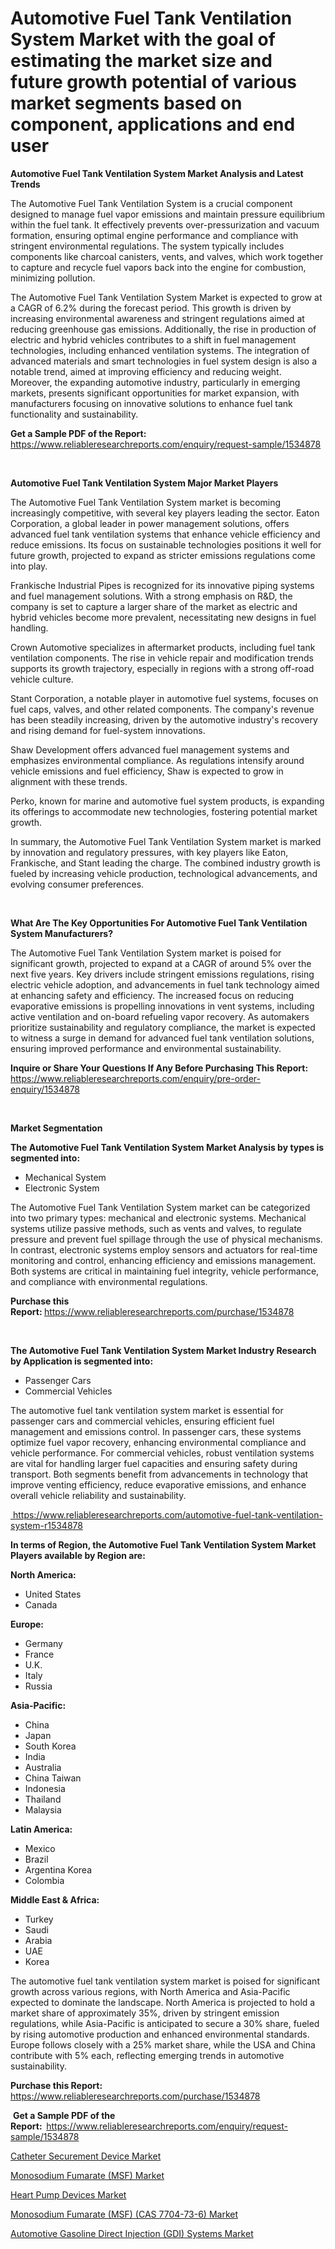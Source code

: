 <p><h1>Automotive Fuel Tank Ventilation System Market with the goal of estimating the market size and future growth potential of various market segments based on component, applications and end user</h1></p><p><strong>Automotive Fuel Tank Ventilation System Market Analysis and Latest Trends</strong></p>
<p><p>The Automotive Fuel Tank Ventilation System is a crucial component designed to manage fuel vapor emissions and maintain pressure equilibrium within the fuel tank. It effectively prevents over-pressurization and vacuum formation, ensuring optimal engine performance and compliance with stringent environmental regulations. The system typically includes components like charcoal canisters, vents, and valves, which work together to capture and recycle fuel vapors back into the engine for combustion, minimizing pollution.</p><p>The Automotive Fuel Tank Ventilation System Market is expected to grow at a CAGR of 6.2% during the forecast period. This growth is driven by increasing environmental awareness and stringent regulations aimed at reducing greenhouse gas emissions. Additionally, the rise in production of electric and hybrid vehicles contributes to a shift in fuel management technologies, including enhanced ventilation systems. The integration of advanced materials and smart technologies in fuel system design is also a notable trend, aimed at improving efficiency and reducing weight. Moreover, the expanding automotive industry, particularly in emerging markets, presents significant opportunities for market expansion, with manufacturers focusing on innovative solutions to enhance fuel tank functionality and sustainability.</p></p>
<p><strong>Get a Sample PDF of the Report:&nbsp;</strong> <a href="https://www.reliableresearchreports.com/enquiry/request-sample/1534878?utm_campaign=34&utm_medium=2&utm_source=Github&utm_content=ia&utm_term=03112024&utm_id=automotive-fuel-tank-ventilation-system">https://www.reliableresearchreports.com/enquiry/request-sample/1534878</a></p>
<p>&nbsp;</p>
<p><strong>Automotive Fuel Tank Ventilation System Major Market Players</strong></p>
<p><p>The Automotive Fuel Tank Ventilation System market is becoming increasingly competitive, with several key players leading the sector. Eaton Corporation, a global leader in power management solutions, offers advanced fuel tank ventilation systems that enhance vehicle efficiency and reduce emissions. Its focus on sustainable technologies positions it well for future growth, projected to expand as stricter emissions regulations come into play.</p><p>Frankische Industrial Pipes is recognized for its innovative piping systems and fuel management solutions. With a strong emphasis on R&D, the company is set to capture a larger share of the market as electric and hybrid vehicles become more prevalent, necessitating new designs in fuel handling.</p><p>Crown Automotive specializes in aftermarket products, including fuel tank ventilation components. The rise in vehicle repair and modification trends supports its growth trajectory, especially in regions with a strong off-road vehicle culture.</p><p>Stant Corporation, a notable player in automotive fuel systems, focuses on fuel caps, valves, and other related components. The company's revenue has been steadily increasing, driven by the automotive industry's recovery and rising demand for fuel-system innovations.</p><p>Shaw Development offers advanced fuel management systems and emphasizes environmental compliance. As regulations intensify around vehicle emissions and fuel efficiency, Shaw is expected to grow in alignment with these trends.</p><p>Perko, known for marine and automotive fuel system products, is expanding its offerings to accommodate new technologies, fostering potential market growth.</p><p>In summary, the Automotive Fuel Tank Ventilation System market is marked by innovation and regulatory pressures, with key players like Eaton, Frankische, and Stant leading the charge. The combined industry growth is fueled by increasing vehicle production, technological advancements, and evolving consumer preferences.</p></p>
<p>&nbsp;</p>
<p><strong>What Are The Key Opportunities For Automotive Fuel Tank Ventilation System Manufacturers?</strong></p>
<p><p>The Automotive Fuel Tank Ventilation System market is poised for significant growth, projected to expand at a CAGR of around 5% over the next five years. Key drivers include stringent emissions regulations, rising electric vehicle adoption, and advancements in fuel tank technology aimed at enhancing safety and efficiency. The increased focus on reducing evaporative emissions is propelling innovations in vent systems, including active ventilation and on-board refueling vapor recovery. As automakers prioritize sustainability and regulatory compliance, the market is expected to witness a surge in demand for advanced fuel tank ventilation solutions, ensuring improved performance and environmental sustainability.</p></p>
<p><strong>Inquire or Share Your Questions If Any Before Purchasing This Report:</strong> <a href="https://www.reliableresearchreports.com/enquiry/pre-order-enquiry/1534878?utm_campaign=34&utm_medium=2&utm_source=Github&utm_content=ia&utm_term=03112024&utm_id=automotive-fuel-tank-ventilation-system">https://www.reliableresearchreports.com/enquiry/pre-order-enquiry/1534878</a></p>
<p>&nbsp;</p>
<p><strong>Market Segmentation</strong></p>
<p><strong>The Automotive Fuel Tank Ventilation System Market Analysis by types is segmented into:</strong></p>
<p><ul><li>Mechanical System</li><li>Electronic System</li></ul></p>
<p><p>The Automotive Fuel Tank Ventilation System market can be categorized into two primary types: mechanical and electronic systems. Mechanical systems utilize passive methods, such as vents and valves, to regulate pressure and prevent fuel spillage through the use of physical mechanisms. In contrast, electronic systems employ sensors and actuators for real-time monitoring and control, enhancing efficiency and emissions management. Both systems are critical in maintaining fuel integrity, vehicle performance, and compliance with environmental regulations.</p></p>
<p><strong>Purchase this Report:&nbsp;</strong><a href="https://www.reliableresearchreports.com/purchase/1534878?utm_campaign=34&utm_medium=2&utm_source=Github&utm_content=ia&utm_term=03112024&utm_id=automotive-fuel-tank-ventilation-system">https://www.reliableresearchreports.com/purchase/1534878</a></p>
<p>&nbsp;</p>
<p><strong>The Automotive Fuel Tank Ventilation System Market Industry Research by Application is segmented into:</strong></p>
<p><ul><li>Passenger Cars</li><li>Commercial Vehicles</li></ul></p>
<p><p>The automotive fuel tank ventilation system market is essential for passenger cars and commercial vehicles, ensuring efficient fuel management and emissions control. In passenger cars, these systems optimize fuel vapor recovery, enhancing environmental compliance and vehicle performance. For commercial vehicles, robust ventilation systems are vital for handling larger fuel capacities and ensuring safety during transport. Both segments benefit from advancements in technology that improve venting efficiency, reduce evaporative emissions, and enhance overall vehicle reliability and sustainability.</p></p>
<p><a href="https://www.reliableresearchreports.com/automotive-fuel-tank-ventilation-system-r1534878?utm_campaign=34&utm_medium=2&utm_source=Github&utm_content=ia&utm_term=03112024&utm_id=automotive-fuel-tank-ventilation-system">&nbsp;https://www.reliableresearchreports.com/automotive-fuel-tank-ventilation-system-r1534878</a></p>
<p><strong>In terms of Region, the Automotive Fuel Tank Ventilation System Market Players available by Region are:</strong></p>
<p>
    <p> <strong> North America: </strong>
        <ul>
            <li>United States</li>
            <li>Canada</li>
        </ul>
        </p> 
    <p> <strong> Europe: </strong>
        <ul>
            <li>Germany</li>
            <li>France</li>
            <li>U.K.</li>
            <li>Italy</li>
            <li>Russia</li>
        </ul>
        </p> 
    <p> <strong> Asia-Pacific: </strong>
        <ul>
            <li>China</li>
            <li>Japan</li>
            <li>South Korea</li>
            <li>India</li>
            <li>Australia</li>
            <li>China Taiwan</li>
            <li>Indonesia</li>
            <li>Thailand</li>
            <li>Malaysia</li>
        </ul>
        </p> 
    <p> <strong> Latin America: </strong>
        <ul>
            <li>Mexico</li>
            <li>Brazil</li>
            <li>Argentina Korea</li>
            <li>Colombia</li>
        </ul>
        </p> 
    <p> <strong> Middle East & Africa: </strong>
        <ul>
            <li>Turkey</li>
            <li>Saudi</li>
            <li>Arabia</li>
            <li>UAE</li>
            <li>Korea</li>
        </ul>
    </p>
    </p>
<p><p>The automotive fuel tank ventilation system market is poised for significant growth across various regions, with North America and Asia-Pacific expected to dominate the landscape. North America is projected to hold a market share of approximately 35%, driven by stringent emission regulations, while Asia-Pacific is anticipated to secure a 30% share, fueled by rising automotive production and enhanced environmental standards. Europe follows closely with a 25% market share, while the USA and China contribute with 5% each, reflecting emerging trends in automotive sustainability.</p></p>
<p><strong>Purchase this Report: </strong><a href="https://www.reliableresearchreports.com/purchase/1534878?utm_campaign=34&utm_medium=2&utm_source=Github&utm_content=ia&utm_term=03112024&utm_id=automotive-fuel-tank-ventilation-system">https://www.reliableresearchreports.com/purchase/1534878</a></p>
<p>&nbsp;<strong>Get a Sample PDF of the Report:&nbsp;&nbsp;</strong><a href="https://www.reliableresearchreports.com/enquiry/request-sample/1534878?utm_campaign=34&utm_medium=2&utm_source=Github&utm_content=ia&utm_term=03112024&utm_id=automotive-fuel-tank-ventilation-system">https://www.reliableresearchreports.com/enquiry/request-sample/1534878</a></p>
<p><strong></strong></p>
<p><p><a href="https://issuu.com/reportprime-2/docs/catheter-securement-device-market-s_d26b3e049e3d5c?utm_campaign=34&utm_medium=2&utm_source=Github&utm_content=ia&utm_term=03112024&utm_id=automotive-fuel-tank-ventilation-system">Catheter Securement Device Market</a></p><p><a href="https://www.linkedin.com/pulse/monosodium-fumarate-msf-market-research-report-forecast-growth-henvf?utm_campaign=34&utm_medium=2&utm_source=Github&utm_content=ia&utm_term=03112024&utm_id=automotive-fuel-tank-ventilation-system">Monosodium Fumarate (MSF) Market</a></p><p><a href="https://issuu.com/reportprime-2/docs/heart-pump-devices-market-size-2030_e8ace7dfa028fb?utm_campaign=34&utm_medium=2&utm_source=Github&utm_content=ia&utm_term=03112024&utm_id=automotive-fuel-tank-ventilation-system">Heart Pump Devices Market</a></p><p><a href="https://www.linkedin.com/pulse/strategic-market-insights-navigating-global-monosodium-fumarate-kxagf?utm_campaign=34&utm_medium=2&utm_source=Github&utm_content=ia&utm_term=03112024&utm_id=automotive-fuel-tank-ventilation-system">Monosodium Fumarate (MSF) (CAS 7704-73-6) Market</a></p><p><a href="https://github.com/fadrijbtavist/Market-Research-Report-List-1/blob/main/automotive-gasoline-direct-injection-gdi-systems-market.md?utm_campaign=34&utm_medium=2&utm_source=Github&utm_content=ia&utm_term=03112024&utm_id=automotive-fuel-tank-ventilation-system">Automotive Gasoline Direct Injection (GDI) Systems Market</a></p></p>